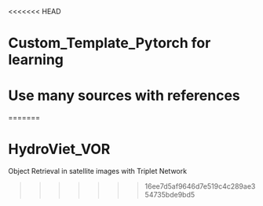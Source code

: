 <<<<<<< HEAD
# Custom_Template_Pytorch for learning
# Use many sources with references
=======
# HydroViet_VOR
Object Retrieval in satellite images with Triplet Network
>>>>>>> 16ee7d5af9646d7e519c4c289ae354735bde9bd5

